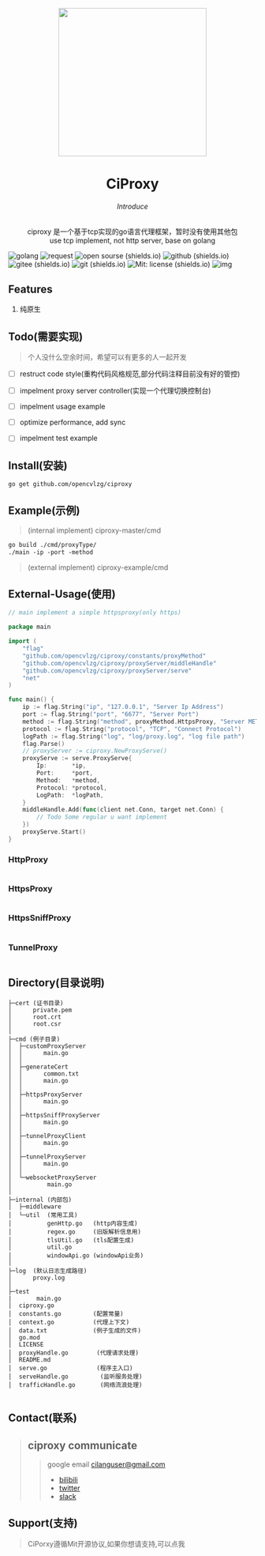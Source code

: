

<div align=center></br></br></br>
<center> <img src="http://www.cilang.buzz/static/file/logo.jpg" zoom="100%"  width="300" height="300" /></center>

#  <center>  CiProxy </center>

###### <center>Introduce</center>

<center>ciproxy 是一个基于tcp实现的go语言代理框架，暂时没有使用其他包</center>

<center>use tcp implement, not http server, base on golang</center>

</div>


![golang](https://img.shields.io/badge/golang-blue?logo=go) ![request](https://img.shields.io/badge/proxy-blue?logo=proxy)  ![open sourse (shields.io)](https://img.shields.io/badge/open%20sourse-darkgreen?logo=opensourceinitiative)   ![github (shields.io)](https://img.shields.io/badge/github-grey?logo=github) ![gitee (shields.io)](https://img.shields.io/badge/gitee-orange?logo=gitee) ![git (shields.io)](https://img.shields.io/badge/git-lightblue?logo=git) ![Mit: license (shields.io)](https://img.shields.io/badge/Mit-license-blue?logo=bookstack) ![img](https://komarev.com/ghpvc/?username=cilproxy&&style=flat-square)

## Features

1. 纯原生




## Todo(需要实现)

> 个人没什么空余时间，希望可以有更多的人一起开发


+ [ ] restruct code style(重构代码风格规范,部分代码注释目前没有好的管控) 
+ [ ] impelment proxy server controller(实现一个代理切换控制台)
+ [ ] impelment usage example
+ [ ] optimize performance, add sync
+ [ ] impelment test example


## Install(安装)

```makefile
go get github.com/opencvlzg/ciproxy
```
## Example(示例)

> (internal implement) ciproxy-master/cmd 
```makefile
go build ./cmd/proxyType/
./main -ip -port -method 
```

> (external implement) ciproxy-example/cmd

## External-Usage(使用)

```go
// main implement a simple httpsproxy(only https)

package main

import (
	"flag"
	"github.com/opencvlzg/ciproxy/constants/proxyMethod"
	"github.com/opencvlzg/ciproxy/proxyServer/middleHandle"
	"github.com/opencvlzg/ciproxy/proxyServer/serve"
	"net"
)

func main() {
	ip := flag.String("ip", "127.0.0.1", "Server Ip Address")
	port := flag.String("port", "6677", "Server Port")
	method := flag.String("method", proxyMethod.HttpsProxy, "Server METHOD NORMAL,TUNNEL, SNIFF")
	protocol := flag.String("protocol", "TCP", "Connect Protocol")
	logPath := flag.String("log", "log/proxy.log", "log file path")
	flag.Parse()
	// proxyServer := ciproxy.NewProxyServe()
	proxyServe := serve.ProxyServe{
		Ip:       *ip,
		Port:     *port,
		Method:   *method,
		Protocol: *protocol,
		LogPath:  *logPath,
	}
	middleHandle.Add(func(client net.Conn, target net.Conn) {
		// Todo Some regular u want implement
	})
	proxyServe.Start()
}

```

### HttpProxy

```go

```

### HttpsProxy

```go

```

### HttpsSniffProxy

```go

```


### TunnelProxy

```go

```

## Directory(目录说明)
```
├─cert (证书目录)
│      private.pem
│      root.crt
│      root.csr
│
├─cmd (例子目录)
│  ├─customProxyServer
│  │      main.go
│  │
│  ├─generateCert
│  │      common.txt
│  │      main.go
│  │
│  ├─httpsProxyServer
│  │      main.go
│  │
│  ├─httpsSniffProxyServer
│  │      main.go
│  │
│  ├─tunnelProxyClient
│  │      main.go
│  │
│  ├─tunnelProxyServer
│  │      main.go
│  │
│  └─websocketProxyServer
│          main.go
│
├─internal (内部包)
│  ├─middleware
│  └─util  (常用工具)
│          genHttp.go   (http内容生成)
│          regex.go	    (旧版解析信息用)
│          tlsUtil.go   (tls配置生成)
│          util.go	   
│          windowApi.go (windowApi业务)
│
├─log  (默认日志生成路径)
│      proxy.log
│
├─test
|       main.go
│  ciproxy.go			
│  constants.go			(配置常量)
│  context.go			(代理上下文)
│  data.txt				(例子生成的文件)
│  go.mod		
│  LICENSE
│  proxyHandle.go		 (代理请求处理)
│  README.md
│  serve.go				 (程序主入口)
│  serveHandle.go         (监听服务处理)
│  trafficHandle.go		  (网络流浪处理)


```

## Contact(联系)

> ## ciproxy communicate
>
>> 
>> google email cilanguser@gmail.com 
>> - [bilibili](https://space.bilibili.com/433915419)
>> - [twitter]()
>> - [slack]()


## Support(支持)

> CiPorxy遵循Mit开源协议,如果你想请支持,可以点我











